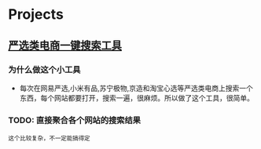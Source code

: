 # Projects

## [严选类电商一键搜索工具](/multi-esc-search/)

### 为什么做这个小工具

* 每次在网易严选,小米有品,苏宁极物,京造和淘宝心选等严选类电商上搜索一个东西，每个网站都要打开，搜索一遍，很麻烦。所以做了这个工具，很简单。

### TODO: 直接聚合各个网站的搜索结果

    这个比较复杂，不一定能搞得定